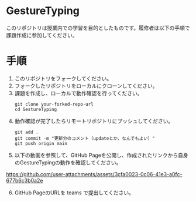 # GestureTyping
このリポジトリは授業内での学習を目的としたものです。履修者は以下の手順で課題作成に参加してください。

# 手順
1. このリポジトリをフォークしてください。
2. フォークしたリポジトリをローカルにクローンしてください。
3. 課題を作成し、ローカルで動作確認を行ってください。
   ```
   git clone your-forked-repo-url
   cd GestureTyping
   ```
4. 動作確認が完了したらリモートリポジトリにプッシュしてください。
    ```
    git add .
    git commit -m "更新分のコメント（updateとか、なんでもよい）"
    git push origin main
    ```
5. 以下の動画を参照して、GitHub Pageを公開し、作成されたリンクから自身のGestureTypingの動作を確認してください。

https://github.com/user-attachments/assets/3cfa0023-0c06-41e3-a0fc-677b6c3b0a2e

6. GitHub PageのURLを teams で提出してください。
